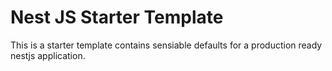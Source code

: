 # Nest JS Starter Template
This is a starter template contains sensiable defaults for a production ready nestjs application.

